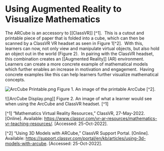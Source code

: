 # Using Augmented Reality to Visualize Mathematics

The ARCube is an accessory to [[ClassVR]] [^1].  This is a cutout and printable piece of paper that is folded into a cube, which can then be scanned by a ClassVR VR headset as seen in Figure 1[^2].  With this, learners can now, not only view and manipulate virtual objects, but also hold an object out in the world (Figure 2).  In pairing with the ClassVR headset, this combination creates an [[Augmented Reality]] (AR) environment.  Learners can create a more concrete example of mathematical models which further enables an increase in motivation and engagement.  Having concrete examples like this can help learners further visualize mathematical concepts.

![ArcCube Printable.png](app://local/Users/kristenciurka/Documents/GitHub/csc485c-csc578c-math-learning/ArcCube%20Printable.png?1666929474135)
Figure 1.  An image of the printable ArcCube [^2].

![[ArcCube Display.png]]
Figure 2. An image of what a learner would see when using the ArcCube and ClassVR headset. [^1]

[^1] “Mathematics Virtual Reality Resources,” ClassVR, 27-May-2022. [Online]. Available: https://www.classvr.com/vr-ar-resources/mathematics-vr-teaching-resources/. [Accessed: 25-Oct-2022].

[^2] “Using 3D Models with ARCube,” ClassVR Support Portal. [Online]. Available: https://support.classvr.com/portal/en/kb/articles/using-3d-models-with-arcube. [Accessed: 25-Oct-2022].
